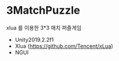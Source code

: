 # 3MatchPuzzle

xlua 를 이용한 3*3 매치 퍼즐게임

- Unity2019.2.2f1
- Xlua  (https://github.com/Tencent/xLua)
- NGUI
